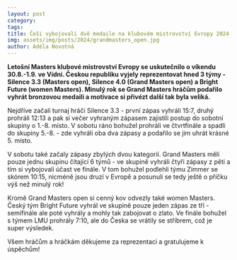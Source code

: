 ```yaml
---
layout: post
category: 
tags:
title: Češi vybojovali dvě medaile na klubovém mistrovství Evropy 2024 v Masters kategoriích!
img: assets/img/posts/2024/grandmasters_open.jpg
author: Adéla Novotná
---
```


**Letošní Masters klubové mistrovství Evropy se uskutečnilo o víkendu 30.8.-1.9. ve Vídni. Českou republiku vyjely reprezentovat hned 3 týmy - Silence 3.3 (Masters open), Silence 4.0 (Grand Masters open) a Bright Future (women Masters). Minulý rok se Grand Masters hráčům podařilo vyhrát bronzovou medaili a motivace si přivézt další tak byla veliká.**

Nejdříve začali turnaj hráči Silence 3.3 - první zápas vyhráli 15:7, druhý prohráli 12:13 a pak si večer vyhraným zápasem zajistili postup do sobotní skupiny o 1.-8. místo. V sobotu ráno bohužel prohráli ve čtvrtfinále a spadli do skupiny 5.-8. - zde vyhráli oba dva zápasy a podařilo se jim uhrát krásné 5. místo.

V sobotu také začaly zápasy zbylých dvou kategorií. Grand Masters měli pouze jednu skupinu čítající 6 týmů - ve skupině vyhráli čtyři zápasy z pěti a tím si vybojovali účast ve finále. V tom bohužel podlehli týmu Zimmer se skórem 10:15, nicméně jsou druzí v Evropě a posunuli se tedy ještě o příčku výš než minulý rok!

Kromě Grand Masters open si cenný kov odvezly také women Masters. Český tým Bright Future vyhrál ve skupině pouze jeden zápas ze tří - semifinále ale poté vyhrály a mohly tak zabojovat o zlato. Ve finále bohužel s týmem LMU prohrály 7:10, ale do Česka se vrátily se stříbrem, což je super výsledek.

Všem hráčům a hráčkám děkujeme za reprezentaci a gratulujeme k úspěchům!
